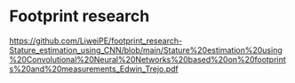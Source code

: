 # Footprint research
 
https://github.com/LiweiPE/footprint_research-Stature_estimation_using_CNN/blob/main/Stature%20estimation%20using%20Convolutional%20Neural%20Networks%20based%20on%20footprints%20and%20measurements_Edwin_Trejo.pdf

